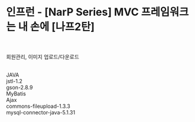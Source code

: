 # 인프런 - [NarP Series] MVC 프레임워크는 내 손에 [나프2탄]<br><br>

회원관리, 이미지 업로드/다운로드<br><br>

JAVA<br>
jstl-1.2<br>
gson-2.8.9<br>
MyBatis<br>
Ajax<br>
commons-fileupload-1.3.3<br>
mysql-connector-java-5.1.31<br>
